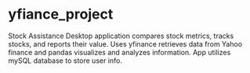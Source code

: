 # yfiance_project

Stock Assistance Desktop application compares stock metrics, tracks stocks, and reports their value.
Uses yfinance retrieves data from Yahoo finance and pandas visualizes and analyzes information.
App utilizes mySQL database to store user info.

